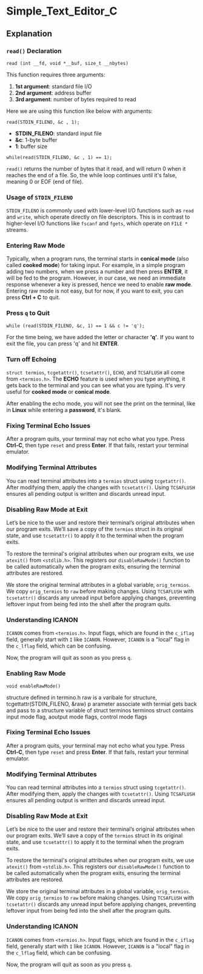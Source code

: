 # Simple_Text_Editor_C

## Explanation

### `read()` Declaration 

`read (int __fd, void *__buf, size_t __nbytes)`

This function requires three arguments:
1. **1st argument**: standard file I/O
2. **2nd argument**: address buffer
3. **3rd argument**: number of bytes required to read

Here we are using this function like below with arguments:

`read(STDIN_FILENO, &c , 1);`

- **STDIN_FILENO**: standard input file
- **&c**: 1-byte buffer 
- **1**: buffer size

`while(read(STDIN_FILENO, &c , 1) == 1);`

`read()` returns the number of bytes that it read, and will return 0 when it reaches the end of a file. So, the while loop continues until it's false, meaning 0 or EOF (end of file).

### Usage of `STDIN_FILENO`

`STDIN_FILENO` is commonly used with lower-level I/O functions such as `read` and `write`, which operate directly on file descriptors. This is in contrast to higher-level I/O functions like `fscanf` and `fgets`, which operate on `FILE *` streams.

### Entering Raw Mode

Typically, when a program runs, the terminal starts in **conical mode** (also called **cooked mode**) for taking input. For example, in a simple program adding two numbers, when we press a number and then press **ENTER**, it will be fed to the program. However, in our case, we need an immediate response whenever a key is pressed, hence we need to enable **raw mode**. Entering raw mode is not easy, but for now, if you want to exit, you can press **Ctrl + C** to quit.

### Press `q` to Quit

`while (read(STDIN_FILENO, &c, 1) == 1 && c != 'q');`

For the time being, we have added the letter or character **'q'**. If you want to exit the file, you can press 'q' and hit **ENTER**.

### Turn off Echoing

`struct termios`, `tcgetattr()`, `tcsetattr()`, `ECHO`, and `TCSAFLUSH` all come from `<termios.h>`. The **ECHO** feature is used when you type anything, it gets back to the terminal and you can see what you are typing. It's very useful for **cooked mode** or **conical mode**.

After enabling the echo mode, you will not see the print on the terminal, like in **Linux** while entering a **password**, it's blank.

### Fixing Terminal Echo Issues

After a program quits, your terminal may not echo what you type. Press **Ctrl-C**, then type `reset` and press **Enter**. If that fails, restart your terminal emulator.

### Modifying Terminal Attributes

You can read terminal attributes into a `termios` struct using `tcgetattr()`. After modifying them, apply the changes with `tcsetattr()`. Using `TCSAFLUSH` ensures all pending output is written and discards unread input.

### Disabling Raw Mode at Exit

Let’s be nice to the user and restore their terminal’s original attributes when our program exits. We’ll save a copy of the `termios` struct in its original state, and use `tcsetattr()` to apply it to the terminal when the program exits.

To restore the terminal's original attributes when our program exits, we use `atexit()` from `<stdlib.h>`. This registers our `disableRawMode()` function to be called automatically when the program exits, ensuring the terminal attributes are restored.

We store the original terminal attributes in a global variable, `orig_termios`. We copy `orig_termios` to `raw` before making changes. Using `TCSAFLUSH` with `tcsetattr()` discards any unread input before applying changes, preventing leftover input from being fed into the shell after the program quits.

### Understanding ICANON

`ICANON` comes from `<termios.h>`. Input flags, which are found in the `c_iflag` field, generally start with `I` like `ICANON`. However, `ICANON` is a "local" flag in the `c_lflag` field, which can be confusing.

Now, the program will quit as soon as you press `q`.

### Enabling Raw Mode

`void enableRawMode()` 

structure defined in termino.h raw is a varibale for structure, tcgettattr(STDIN_FILENO, &raw) p
arameter associate with termial gets back and pass to a structure variable of struct terminos
terminos struct contains input mode flag, aoutput mode flags, control mode flags 

### Fixing Terminal Echo Issues

After a program quits, your terminal may not echo what you type. Press **Ctrl-C**, then type `reset` and press **Enter**. If that fails, restart your terminal emulator.

### Modifying Terminal Attributes

You can read terminal attributes into a `termios` struct using `tcgetattr()`. After modifying them, apply the changes with `tcsetattr()`. Using `TCSAFLUSH` ensures all pending output is written and discards unread input.

### Disabling Raw Mode at Exit

Let’s be nice to the user and restore their terminal’s original attributes when our program exits. We’ll save a copy of the `termios` struct in its original state, and use `tcsetattr()` to apply it to the terminal when the program exits.

To restore the terminal's original attributes when our program exits, we use `atexit()` from `<stdlib.h>`. This registers our `disableRawMode()` function to be called automatically when the program exits, ensuring the terminal attributes are restored.

We store the original terminal attributes in a global variable, `orig_termios`. We copy `orig_termios` to `raw` before making changes. Using `TCSAFLUSH` with `tcsetattr()` discards any unread input before applying changes, preventing leftover input from being fed into the shell after the program quits.

### Understanding ICANON

`ICANON` comes from `<termios.h>`. Input flags, which are found in the `c_iflag` field, generally start with `I` like `ICANON`. However, `ICANON` is a "local" flag in the `c_lflag` field, which can be confusing.

Now, the program will quit as soon as you press `q`.


